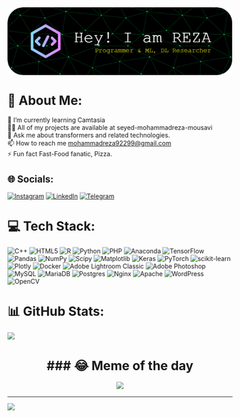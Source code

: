 <img align="middle" alt="Coding" width="800" src="./github-header-image.png">

# 💫 About Me:
🌱 I’m currently learning Camtasia<br>👨‍💻 All of my projects are available at seyed-mohammadreza-mousavi<br>💬 Ask me about transformers and related technologies.<br>📫 How to reach me mohammadreza92299@gmail.com<br>⚡ Fun fact Fast-Food fanatic, Pizza.


## 🌐 Socials:
[![Instagram](https://img.shields.io/badge/Instagram-%23E4405F.svg?logo=Instagram&logoColor=white)](https://instagram.com/smohammadrezamoosavi) [![LinkedIn](https://img.shields.io/badge/LinkedIn-%410078A5.svg?logo=linkedin&logoColor=white)](https://linkedin.com/in/seyed-mohammadreza-mousavi) [![Telegram](https://img.shields.io/badge/Telegram-%230077B5.svg?logo=Telegram&logoColor=white)](https://web.telegram.com/smohammadrezamoosavi)

# 💻 Tech Stack:
![C++](https://img.shields.io/badge/c++-%2300599C.svg?style=plastic&logo=c%2B%2B&logoColor=white) ![HTML5](https://img.shields.io/badge/html5-%23E34F26.svg?style=plastic&logo=html5&logoColor=white) ![R](https://img.shields.io/badge/r-%23276DC3.svg?style=plastic&logo=r&logoColor=white) ![Python](https://img.shields.io/badge/python-3670A0?style=plastic&logo=python&logoColor=ffdd54) ![PHP](https://img.shields.io/badge/php-%23777BB4.svg?style=plastic&logo=php&logoColor=white) ![Anaconda](https://img.shields.io/badge/Anaconda-%2344A833.svg?style=plastic&logo=anaconda&logoColor=white) ![TensorFlow](https://img.shields.io/badge/TensorFlow-%23FF6F00.svg?style=plastic&logo=TensorFlow&logoColor=white) ![Pandas](https://img.shields.io/badge/pandas-%23150458.svg?style=plastic&logo=pandas&logoColor=white) ![NumPy](https://img.shields.io/badge/numpy-%23013243.svg?style=plastic&logo=numpy&logoColor=white) ![Scipy](https://img.shields.io/badge/SciPy-%230C55A5.svg?style=plastic&logo=scipy&logoColor=%white) ![Matplotlib](https://img.shields.io/badge/Matplotlib-%23ffffff.svg?style=plastic&logo=Matplotlib&logoColor=black) ![Keras](https://img.shields.io/badge/Keras-%23D00000.svg?style=plastic&logo=Keras&logoColor=white) ![PyTorch](https://img.shields.io/badge/PyTorch-%23EE4C2C.svg?style=plastic&logo=PyTorch&logoColor=white) ![scikit-learn](https://img.shields.io/badge/scikit--learn-%23F7931E.svg?style=plastic&logo=scikit-learn&logoColor=white) ![Plotly](https://img.shields.io/badge/Plotly-%233F4F75.svg?style=plastic&logo=plotly&logoColor=white) ![Docker](https://img.shields.io/badge/docker-%230db7ed.svg?style=plastic&logo=docker&logoColor=white) ![Adobe Lightroom Classic](https://img.shields.io/badge/Adobe%20Lightroom%20Classic-31A8FF.svg?style=plastic&logo=Adobe%20Lightroom%20Classic&logoColor=white) ![Adobe Photoshop](https://img.shields.io/badge/adobe%20photoshop-%2331A8FF.svg?style=plastic&logo=adobe%20photoshop&logoColor=white) ![MySQL](https://img.shields.io/badge/mysql-%2300000f.svg?style=plastic&logo=mysql&logoColor=white) ![MariaDB](https://img.shields.io/badge/MariaDB-003545?style=plastic&logo=mariadb&logoColor=white) ![Postgres](https://img.shields.io/badge/postgres-%23316192.svg?style=plastic&logo=postgresql&logoColor=white) ![Nginx](https://img.shields.io/badge/nginx-%23009639.svg?style=plastic&logo=nginx&logoColor=white) ![Apache](https://img.shields.io/badge/apache-%23D42029.svg?style=plastic&logo=apache&logoColor=white) ![WordPress](https://img.shields.io/badge/WordPress-%23117AC9.svg?style=plastic&logo=WordPress&logoColor=white) ![OpenCV](https://img.shields.io/badge/opencv-%23white.svg?style=plastic&logo=opencv&logoColor=white)
# 📊 GitHub Stats:
![](https://github-readme-stats.vercel.app/api?username=seyed-mohammadreza-mousavi&theme=dark&hide_border=false&include_all_commits=true&count_private=true)<br/>
<!--![](https://github-readme-streak-stats.herokuapp.com/?user=seyed-mohammadreza-mousavi&theme=dark&hide_border=false)<br/>-->
<!--![](https://github-readme-stats.vercel.app/api/top-langs/?username=seyed-mohammadreza-mousavi&theme=dark&hide_border=false&include_all_commits=true&count_private=true&layout=compact)-->

<h1 align="center">
### 😂 Meme of the day
</h1>
<p align="center">
<img src='https://randommeme-five.vercel.app/' style="height: 450px;"/>
</p>
<!--### 🔝 Top Contributed Repo
![](https://github-contributor-stats.vercel.app/api?username=seyed-mohammadreza-mousavi&limit=5&theme=tokyonight&combine_all_yearly_contributions=true)-->

---
[![](https://visitcount.itsvg.in/api?id=seyed-mohammadreza-mousavi&icon=5&color=12)](https://visitcount.itsvg.in)

<!-- Proudly created with GPRM ( https://gprm.itsvg.in ) -->
